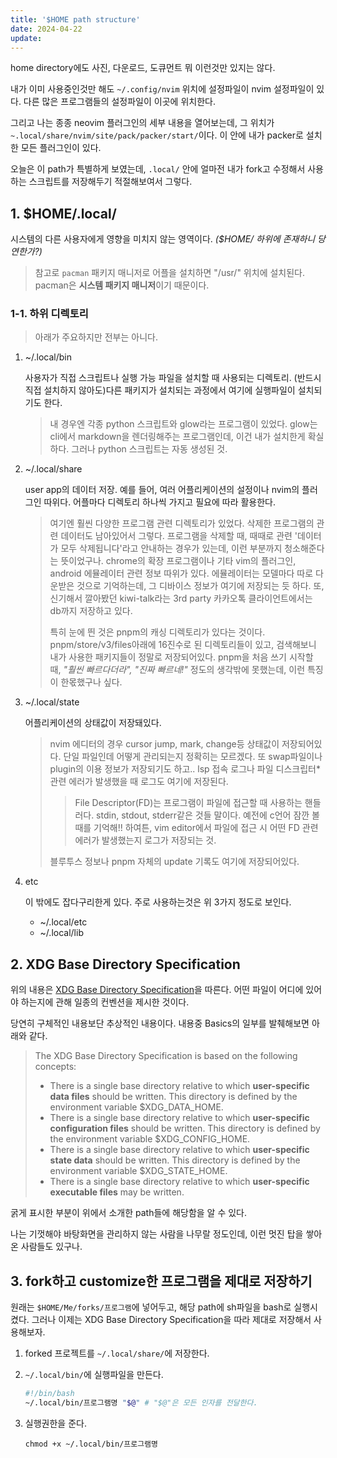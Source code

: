 ```yaml
---
title: '$HOME path structure'
date: 2024-04-22
update:
---
```


home directory에도 사진, 다운로드, 도큐먼트 뭐 이런것만 있지는 않다.

내가 이미 사용중인것만 해도 `~/.config/nvim` 위치에 설정파일이 nvim 설정파일이 있다. 다른 많은 프로그램들의
설정파일이 이곳에 위치한다.

그리고 나는 종종 neovim 플러그인의 세부 내용을 열어보는데, 그 위치가
`~.local/share/nvim/site/pack/packer/start/`이다. 이 안에 내가 packer로 설치한 모든 플러그인이 있다.

오늘은 이 path가 특별하게 보였는데, `.local/` 안에 얼마전 내가 fork고 수정해서 사용하는 스크립트를
저장해두기 적절해보여서 그렇다.

## 1. $HOME/.local/

시스템의 다른 사용자에게 영향을 미치지 않는 영역이다.
_($HOME/ 하위에 존재하니 당연한가?)_

> 참고로 `pacman` 패키지 매니저로 어플을 설치하면 "/usr/" 위치에 설치된다. pacman은 **시스템 패키지
> 매니저**이기 때문이다.

### 1-1. 하위 디렉토리

> 아래가 주요하지만 전부는 아니다.

1. ~/.local/bin

   사용자가 직접 스크립트나 실행 가능 파일을 설치할 때 사용되는 디렉토리. (반드시 직접 설치하지 않아도)다른
   패키지가 설치되는 과정에서 여기에 실행파일이 설치되기도 한다.

   > 내 경우엔 각종 python 스크립트와 glow라는 프로그램이 있었다.
   > glow는 cli에서 markdown을 렌더링해주는 프로그램인데, 이건 내가 설치한게 확실하다. 그러나 python
   > 스크립트는 자동 생성된 것.

2. ~/.local/share

   user app의 데이터 저장. 예를 들어, 여러 어플리케이션의 설정이나 nvim의 플러그인 따위다. 어플마다 디렉토리
   하나씩 가지고 필요에 따라 활용한다.

   > 여기엔 훨씬 다양한 프로그램 관련 디렉토리가 있었다. 삭제한 프로그램의 관련 데이터도 남아있어서 그렇다.
   > 프로그램을 삭제할 때, 때때로 관련 '데이터가 모두 삭제됩니다'라고 안내하는 경우가 있는데, 이런 부분까지
   > 청소해준다는 뜻이었구나.
   > chrome의 확장 프로그램이나 기타 vim의 플러그인, android 에뮬레이터 관련 정보 따위가 있다. 에뮬레이터는
   > 모델마다 따로 다운받은 것으로 기억하는데, 그 디바이스 정보가 여기에 저장되는 듯 하다. 또, 신기해서
   > 깔아봤던 kiwi-talk라는 3rd party 카카오톡 클라이언트에서는 db까지 저장하고 있다.
   >
   > 특히 눈에 띈 것은 pnpm의 캐싱 디렉토리가 있다는 것이다. pnpm/store/v3/files아래에 16진수로 된
   > 디렉토리들이 있고, 검색해보니 내가 사용한 패키지들이 정말로 저장되어있다. pnpm을 처음 쓰기 시작할 때,
   > _"훨씬 빠르다더라", "진짜 빠르네!"_ 정도의 생각밖에 못했는데, 이런 특징이 한몫했구나 싶다.

3. ~/.local/state

   어플리케이션의 상태값이 저장돼있다.

   > nvim 에디터의 경우 cursor jump, mark, change등 상태값이 저장되어있다. 단일 파일인데 어떻게 관리되는지
   > 정확히는 모르겠다. 또 swap파일이나 plugin의 이용 정보가 저장되기도 하고.. lsp 접속 로그나 파일
   > 디스크립터\* 관련 에러가 발생했을 때 로그도 여기에 저장된다.
   >
   > > File Descriptor(FD)는 프로그램이 파일에 접근할 때 사용하는 핸들러다. stdin, stdout, stderr같은 것들
   > > 말이다. 예전에 c언어 잠깐 볼 때를 기억해!! 하여튼, vim editor에서 파일에 접근 시 어떤 FD 관련 에러가
   > > 발생했는지 로그가 저장되는 것.
   >
   > 블루투스 정보나 pnpm 자체의 update 기록도 여기에 저장되어있다.

4. etc

   이 밖에도 잡다구리한게 있다. 주로 사용하는것은 위 3가지 정도로 보인다.

   - ~/.local/etc
   - ~/.local/lib


## 2. XDG Base Directory Specification

위의 내용은
[XDG Base Directory Specification](https://specifications.freedesktop.org/basedir-spec/basedir-spec-latest.html)을
따른다. 어떤 파일이 어디에 있어야 하는지에 관해 일종의 컨벤션을 제시한 것이다.

당연히 구체적인 내용보단 추상적인 내용이다. 내용중 Basics의 일부를 발췌해보면 아래와 같다.

> The XDG Base Directory Specification is based on the following concepts:
>
> - There is a single base directory relative to which **user-specific data files** should be written. This
>   directory is defined by the environment variable $XDG_DATA_HOME.
> - There is a single base directory relative to which **user-specific configuration files** should be
>   written. This directory is defined by the environment variable $XDG_CONFIG_HOME.
> - There is a single base directory relative to which **user-specific state data** should be written. This
>   directory is defined by the environment variable $XDG_STATE_HOME.
> - There is a single base directory relative to which **user-specific executable files** may be written.

굵게 표시한 부분이 위에서 소개한 path들에 해당함을 알 수 있다.

나는 기껏해야 바탕화면을 관리하지 않는 사람을 나무랄 정도인데, 이런 멋진 탑을 쌓아온 사람들도 있구나.

## 3. fork하고 customize한 프로그램을 제대로 저장하기

원래는 `$HOME/Me/forks/프로그램`에 넣어두고, 해당 path에 sh파일을 bash로 실행시켰다. 그러나 이제는 XDG Base
Directory Specification을 따라 제대로 저장해서 사용해보자.

1. forked 프로젝트를 `~/.local/share/`에 저장한다.
2. `~/.local/bin/`에 실행파일을 만든다.

   ```bash
   #!/bin/bash
   ~/.local/bin/프로그램명 "$@" # "$@"은 모든 인자를 전달한다.
   ```

3. 실행권한을 준다.

   `chmod +x ~/.local/bin/프로그램명`
